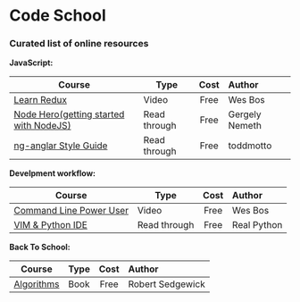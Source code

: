 # Code School
### Curated list of online resources 



**JavaScript:**

| Course                                                          | Type      | Cost          | Author        |
| --------------------------------------------------------------- |-----------|:-------------:|:--------------|
| [Learn Redux](https://learnredux.com/)                          | Video     | Free          | Wes Bos       |
| [Node Hero(getting started with NodeJS)](https://blog.risingstack.com/node-hero-tutorial-getting-started-with-node-js/)| Read through     | Free          | Gergely Nemeth      | 
| [ng-anglar Style Guide](https://github.com/toddmotto/angularjs-styleguide)| Read through | Free | toddmotto




**Develpment workflow:**

| Course                                                          | Type      | Cost          | Author        |
| --------------------------------------------------------------- |-----------|:-------------:|:--------------|
| [Command Line Power User](https://commandlinepoweruser.com/)    | Video     | Free          | Wes Bos       |
| [VIM & Python IDE](https://realpython.com/blog/python/vim-and-python-a-match-made-in-heaven/)    | Read through     | Free          | Real Python       |


**Back To School:**

| Course                                                          | Type      | Cost          | Author        |
| --------------------------------------------------------------- |-----------|:-------------:|:--------------|
| [Algorithms](https://github.com/haseebr/competitive-programming/blob/master/Materials/Algorithhms%204th%20Edition%20by%20Robert%20Sedgewick%2C%20Kevin%20Wayne.pdf)    | Book     | Free          | Robert Sedgewick       |
